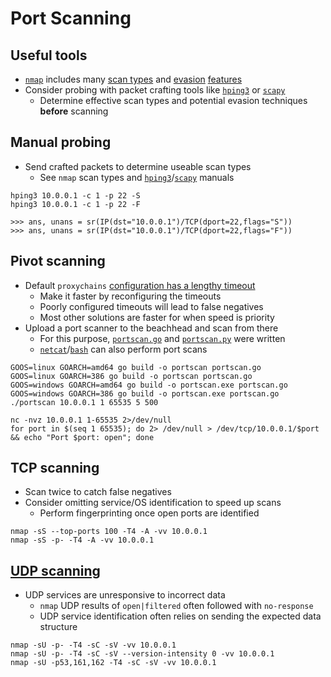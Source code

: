 # Port Scanning

## Useful tools
  *  [`nmap`](https://nmap.org/docs.html) includes many [scan types](https://nmap.org/book/scan-methods.html) and [evasion](https://nmap.org/book/man-bypass-firewalls-ids.html) [features](https://nmap.org/book/subvert-ids.html)
  *  Consider probing with packet crafting tools like [`hping3`](https://www.kali.org/tools/hping3/) or [`scapy`](https://scapy.net/)
      *  Determine effective scan types and potential evasion techniques **before** scanning

## Manual probing
  *  Send crafted packets to determine useable scan types
      *  See `nmap` scan types and [`hping3`](https://linux.die.net/man/8/hping3)/[`scapy`](https://scapy.readthedocs.io/en/latest/usage.html#simple-one-liners) manuals

```
hping3 10.0.0.1 -c 1 -p 22 -S
hping3 10.0.0.1 -c 1 -p 22 -F
```

```
>>> ans, unans = sr(IP(dst="10.0.0.1")/TCP(dport=22,flags="S"))
>>> ans, unans = sr(IP(dst="10.0.0.1")/TCP(dport=22,flags="F"))
```

## Pivot scanning
  *  Default `proxychains` [configuration has a lengthy timeout](https://github.com/haad/proxychains/blob/master/src/proxychains.conf#L53)
      *  Make it faster by reconfiguring the timeouts
      *  Poorly configured timeouts will lead to false negatives
      *  Most other solutions are faster for when speed is priority
  *  Upload a port scanner to the beachhead and scan from there
      *  For this purpose, [`portscan.go`](https://github.com/SpacemanHenry/notes/blob/main/Information%20Gathering/Port%20Scanning/portscan.go) and [`portscan.py`](https://github.com/SpacemanHenry/notes/blob/main/Information%20Gathering/Port%20Scanning/portscan.py) were written
      *  [`netcat`](https://www.cyberciti.biz/faq/linux-port-scanning/)/[`bash`](https://github.com/Sq00ky/Bash-Port-Scanner) can also perform port scans

```
GOOS=linux GOARCH=amd64 go build -o portscan portscan.go
GOOS=linux GOARCH=386 go build -o portscan portscan.go
GOOS=windows GOARCH=amd64 go build -o portscan.exe portscan.go
GOOS=windows GOARCH=386 go build -o portscan.exe portscan.go
./portscan 10.0.0.1 1 65535 5 500
```

```
nc -nvz 10.0.0.1 1-65535 2>/dev/null
for port in $(seq 1 65535); do 2> /dev/null > /dev/tcp/10.0.0.1/$port && echo "Port $port: open"; done
```

## TCP scanning
  *  Scan twice to catch false negatives
  *  Consider omitting service/OS identification to speed up scans
      *  Perform fingerprinting once open ports are identified

```
nmap -sS --top-ports 100 -T4 -A -vv 10.0.0.1
nmap -sS -p- -T4 -A -vv 10.0.0.1
```

## [UDP scanning](https://nmap.org/book/scan-methods-udp-scan.html)
  *  UDP services are unresponsive to incorrect data
      *  `nmap` UDP results of `open|filtered` often followed with `no-response`
      *  UDP service identification often relies on sending the expected data structure

```
nmap -sU -p- -T4 -sC -sV -vv 10.0.0.1
nmap -sU -p- -T4 -sC -sV --version-intensity 0 -vv 10.0.0.1 
nmap -sU -p53,161,162 -T4 -sC -sV -vv 10.0.0.1
```
